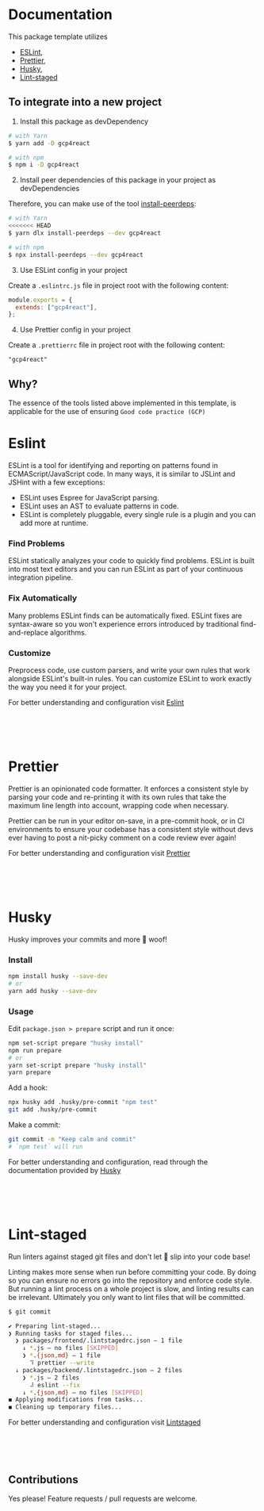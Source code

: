# Documentation

This package template utilizes 
- [ESLint](https://github.com/BrindoSoft/Frontend-structure/edit/dev/README.md#eslint), 
- [Prettier](https://github.com/BrindoSoft/Frontend-structure/edit/dev/README.md#prettier), 
- [Husky](https://github.com/BrindoSoft/Frontend-structure/edit/dev/README.md#husky), 
- [Lint-staged](https://github.com/BrindoSoft/Frontend-structure/edit/dev/README.md#lint-staged) 


## To integrate into a new project

1. Install this package as devDependency

```sh
# with Yarn
$ yarn add -D gcp4react

# with npm
$ npm i -D gcp4react

```

2. Install peer dependencies of this package in your project as devDependencies

Therefore, you can make use of the tool [install-peerdeps](https://github.com/nathanhleung/install-peerdeps):

```sh
# with Yarn
<<<<<<< HEAD
$ yarn dlx install-peerdeps --dev gcp4react

# with npm
$ npx install-peerdeps --dev gcp4react


```


3. Use ESLint config in your project

Create a `.eslintrc.js` file in project root with the following content:

```js
module.exports = {
  extends: ["gcp4react"],
};
```

4. Use Prettier config in your project

Create a `.prettierrc` file in project root with the following content:

```
"gcp4react"
```

## Why?

The essence of the tools listed above implemented in this template, is applicable for the use of ensuring ```Good code practice (GCP)```

# Eslint

ESLint is a tool for identifying and reporting on patterns found in ECMAScript/JavaScript code. In many ways, it is similar to JSLint and JSHint with a few exceptions:

- ESLint uses Espree for JavaScript parsing.
- ESLint uses an AST to evaluate patterns in code.
- ESLint is completely pluggable, every single rule is a plugin and you can add more at runtime.

### Find Problems

ESLint statically analyzes your code to quickly find problems. ESLint is built into most text editors and you can run ESLint as part of your continuous integration pipeline.

### Fix Automatically

Many problems ESLint finds can be automatically fixed. ESLint fixes are syntax-aware so you won't experience errors introduced by traditional find-and-replace algorithms.

### Customize

Preprocess code, use custom parsers, and write your own rules that work alongside ESLint's built-in rules. You can customize ESLint to work exactly the way you need it for your project.

For better understanding and configuration visit [Eslint](https://www.npmjs.com/package/eslint)

<br />
<br />
<br />

# Prettier

Prettier is an opinionated code formatter. It enforces a consistent style by parsing your code and re-printing it with its own rules that take the maximum line length into account, wrapping code when necessary.

Prettier can be run in your editor on-save, in a pre-commit hook, or in CI environments to ensure your codebase has a consistent style without devs ever having to post a nit-picky comment on a code review ever again!

For better understanding and configuration visit [Prettier](https://www.npmjs.com/package/prettier)


<br />
<br />
<br />

# Husky

Husky improves your commits and more 🐶 woof!

### Install

```bash
npm install husky --save-dev
# or
yarn add husky --save-dev
```

### Usage

Edit ```package.json > prepare``` script and run it once:

```bash
npm set-script prepare "husky install"
npm run prepare
# or
yarn set-script prepare "husky install"
yarn prepare
```

Add a hook:

```bash
npx husky add .husky/pre-commit "npm test"
git add .husky/pre-commit
```

Make a commit:

```bash
git commit -m "Keep calm and commit"
# `npm test` will run
```

For better understanding and configuration, read through the documentation provided by [Husky](https://typicode.github.io/husky)

<br />
<br />
<br />

# Lint-staged

Run linters against staged git files and don't let 💩 slip into your code base!

Linting makes more sense when run before committing your code. By doing so you can ensure no errors go into the repository and enforce code style. But running a lint process on a whole project is slow, and linting results can be irrelevant. Ultimately you only want to lint files that will be committed.

```bash
$ git commit

✔ Preparing lint-staged...
❯ Running tasks for staged files...
  ❯ packages/frontend/.lintstagedrc.json — 1 file
    ↓ *.js — no files [SKIPPED]
    ❯ *.{json,md} — 1 file
      ⠹ prettier --write
  ↓ packages/backend/.lintstagedrc.json — 2 files
    ❯ *.js — 2 files
      ⠼ eslint --fix
    ↓ *.{json,md} — no files [SKIPPED]
◼ Applying modifications from tasks...
◼ Cleaning up temporary files...
```
For better understanding and configuration visit [Lintstaged](https://www.npmjs.com/package/lint-staged)

<br />
<br />
<br />

## Contributions

Yes please! Feature requests / pull requests are welcome.